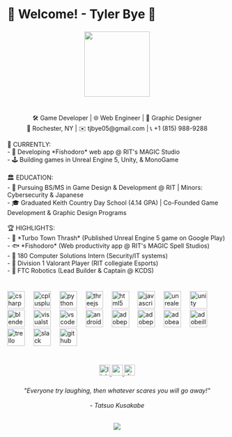 <h1 align="left">🐾 Welcome! - Tyler Bye 🐾</h1>

###

<div align="center">
  <img height="150" src="https://media3.giphy.com/media/v1.Y2lkPTc5MGI3NjExa3Jpd2xpNzZmMWp2cnhudXo1NHJzenZnengyeDI1NnVjNTVtZjR2bSZlcD12MV9pbnRlcm5hbF9naWZfYnlfaWQmY3Q9Zw/VUNs4u6ZUQZrTsK9Kf/giphy.gif"  />
</div>

###

<h1 align="left"></h1>

###
<p align="center">🛠️ Game Developer | 🌐 Web Engineer | 🎨 Graphic Designer<br>📍 Rochester, NY | ✉️ tjbye05@gmail.com | 📞 +1 (815) 988-9288<br></p>
  
<p align="left">🚀 CURRENTLY:  <br>- 🚧 Developing *Fishodoro* web app @ RIT's MAGIC Studio <br>- 🕹️ Building games in Unreal Engine 5, Unity, & MonoGame  <br><br>🏛️ EDUCATION:  <br>- 🐯 Pursuing BS/MS in Game Design & Development @ RIT | Minors: Cybersecurity & Japanese<br>- 🎓 Graduated Keith Country Day School (4.14 GPA) | Co-Founded Game Development & Graphic Design Programs<br><br>🏆 HIGHLIGHTS:  <br>- 🚗 *Turbo Town Thrash* (Published Unreal Engine 5 game on Google Play)  <br>- 🐟 *Fishodoro* (Web productivity app @ RIT's MAGIC Spell Studios)  <br>- 🔐 180 Computer Solutions Intern (Security/IT systems)<br>- 🎯 Division 1 Valorant Player (RIT collegiate Esports)<br>- 🤖 FTC Robotics (Lead Builder & Captain @ KCDS)</p>

###

<h1 align="left"></h1>

###

<div align="left">
  <img src="https://cdn.jsdelivr.net/gh/devicons/devicon/icons/csharp/csharp-plain.svg" height="40" alt="csharp logo"  />
  <img width="12" />
  <img src="https://cdn.jsdelivr.net/gh/devicons/devicon/icons/cplusplus/cplusplus-plain.svg" height="40" alt="cplusplus logo"  />
  <img width="12" />
  <img src="https://cdn.jsdelivr.net/gh/devicons/devicon/icons/python/python-original.svg" height="40" alt="python logo"  />
  <img width="12" />
  <img src="https://cdn.jsdelivr.net/gh/devicons/devicon/icons/threejs/threejs-original.svg" height="40" alt="threejs logo"  />
  <img width="12" />
  <img src="https://cdn.jsdelivr.net/gh/devicons/devicon/icons/html5/html5-plain.svg" height="40" alt="html5 logo"  />
  <img width="12" />
  <img src="https://cdn.jsdelivr.net/gh/devicons/devicon/icons/javascript/javascript-plain.svg" height="40" alt="javascript logo"  />
  <img width="12" />
  <img src="https://cdn.jsdelivr.net/gh/devicons/devicon/icons/unrealengine/unrealengine-original.svg" height="40" alt="unrealengine logo"  />
  <img width="12" />
  <img src="https://cdn.jsdelivr.net/gh/devicons/devicon/icons/unity/unity-original.svg" height="40" alt="unity logo"  />
  <img width="12" />
  <img src="https://cdn.jsdelivr.net/gh/devicons/devicon/icons/blender/blender-original.svg" height="40" alt="blender logo"  />
  <img width="12" />
  <img src="https://cdn.jsdelivr.net/gh/devicons/devicon/icons/visualstudio/visualstudio-plain.svg" height="40" alt="visualstudio logo"  />
  <img width="12" />
  <img src="https://cdn.jsdelivr.net/gh/devicons/devicon/icons/vscode/vscode-original.svg" height="40" alt="vscode logo"  />
  <img width="12" />
  <img src="https://cdn.jsdelivr.net/gh/devicons/devicon/icons/androidstudio/androidstudio-original.svg" height="40" alt="androidstudio logo"  />
  <img width="12" />
  <img src="https://skillicons.dev/icons?i=ps" height="40" alt="adobephotoshop logo"  />
  <img width="12" />
  <img src="https://skillicons.dev/icons?i=pr" height="40" alt="adobepremierepro logo"  />
  <img width="12" />
  <img src="https://skillicons.dev/icons?i=ae" height="40" alt="adobeaftereffects logo"  />
  <img width="12" />
  <img src="https://skillicons.dev/icons?i=ai" height="40" alt="adobeillustrator logo"  />
  <img width="12" />
  <img src="https://cdn.jsdelivr.net/gh/devicons/devicon/icons/trello/trello-plain.svg" height="40" alt="trello logo"  />
  <img width="12" />
  <img src="https://cdn.jsdelivr.net/gh/devicons/devicon/icons/slack/slack-original.svg" height="40" alt="slack logo"  />
  <img width="12" />
  <img src="https://cdn.simpleicons.org/github/181717" height="40" alt="github logo"  />
</div>

###

<h1 align="left"></h1>

###

<div align="center">
  <a href="https://www.linkedin.com/in/tyler-bye-ba19b333a/" target="_blank">
    <img src="https://img.shields.io/static/v1?message=LinkedIn&logo=linkedin&label=&color=0077B5&logoColor=white&labelColor=&style=flat" height="25" alt="linkedin logo"  />
  </a>
  <a href="mailto:tjbye05@gmail.com" target="_blank">
    <img src="https://img.shields.io/static/v1?message=Gmail&logo=gmail&label=&color=D14836&logoColor=white&labelColor=&style=flat" height="25" alt="gmail logo"  />
  </a>
  <a href="https://discordapp.com/users/275459306537746434" target="_blank">
    <img src="https://img.shields.io/static/v1?message=Discord&logo=discord&label=&color=7289DA&logoColor=white&labelColor=&style=flat" height="25" alt="discord logo"  />
  </a>
</div>

###

<h6 align="center">"Everyone try laughing, then whatever scares you will go away!"<br><br>- Tatsuo Kusakabe</h6>

###

<div align="center">
  <img src="https://visitor-badge.laobi.icu/badge?page_id=ZorioDEV.ZorioDEV&"  />
</div>

###

<h1 align="left"></h1>

###
